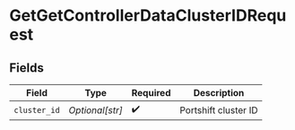 # GetGetControllerDataClusterIDRequest


## Fields

| Field                | Type                 | Required             | Description          |
| -------------------- | -------------------- | -------------------- | -------------------- |
| `cluster_id`         | *Optional[str]*      | :heavy_check_mark:   | Portshift cluster ID |